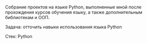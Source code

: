 Собрание проектов на языке Python, выполненные мной после прохождения курсов обучения языку, а также дополнительным библиотекам и ООП. 

Задача: отточить навыки использования языка Python

Стек: Python
